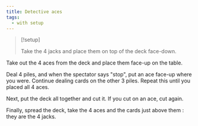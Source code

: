 ```yaml
---
title: Detective aces
tags:
  - with setup
---
```


> [!setup]
>
> Take the 4 jacks and place them on top of the deck face-down.

Take out the 4 aces from the deck and place them face-up on the table.

Deal 4 piles, and when the spectator says "stop", put an ace face-up where you
were. Continue dealing cards on the other 3 piles. Repeat this until you placed
all 4 aces.

Next, put the deck all together and cut it. If you cut on an ace, cut again.

Finally, spread the deck, take the 4 aces and the cards just above them : they
are the 4 jacks.
